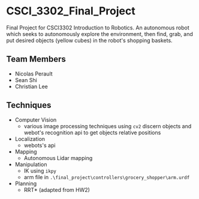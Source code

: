 # CSCI_3302_Final_Project

Final Project for CSCI3302 Introduction to Robotics. An autonomous robot which seeks to autonomously explore the environment, then find, grab, and put desired objects (yellow cubes) in the robot's shopping baskets.

## Team Members

- Nicolas Perault
- Sean Shi
- Christian Lee

## Techniques

- Computer Vision
    - various image processing techniques using `cv2` discern objects and webot's recognition api to get objects relative positions
- Localization
    - webots's api
- Mapping
    - Autonomous Lidar mapping
- Manipulation
    - IK using `ikpy`
    - arm file in `.\final_project\controllers\grocery_shopper\arm.urdf`
- Planning
    - RRT* (adapted from HW2)

